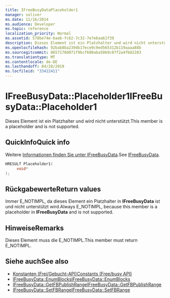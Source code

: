 ```yaml
---
title: IFreeBusyDataPlaceholder1
manager: soliver
ms.date: 11/16/2014
ms.audience: Developer
ms.topic: reference
localization_priority: Normal
ms.assetid: 578be74e-6aeb-fc62-7c32-7e7e6aa61f39
description: Dieses Element ist ein Platzhalter und wird nicht unterstützt.
ms.openlocfilehash: 92bab8ba239db17ece9c9ed565312b119aaaa88b
ms.sourcegitcommit: 8657170d071f9bcf680aba50b9c07f2a4fb82283
ms.translationtype: MT
ms.contentlocale: de-DE
ms.lasthandoff: 04/28/2019
ms.locfileid: "33422411"
---
```

# <a name="ifreebusydataplaceholder1"></a><span data-ttu-id="3e407-103">IFreeBusyData::Placeholder1</span><span class="sxs-lookup"><span data-stu-id="3e407-103">IFreeBusyData::Placeholder1</span></span>

<span data-ttu-id="3e407-104">Dieses Element ist ein Platzhalter und wird nicht unterstützt.</span><span class="sxs-lookup"><span data-stu-id="3e407-104">This member is a placeholder and is not supported.</span></span>
  
## <a name="quick-info"></a><span data-ttu-id="3e407-105">QuickInfo</span><span class="sxs-lookup"><span data-stu-id="3e407-105">Quick info</span></span>

<span data-ttu-id="3e407-106">Weitere [Informationen finden Sie unter IFreeBusyData](ifreebusydata.md).</span><span class="sxs-lookup"><span data-stu-id="3e407-106">See [IFreeBusyData](ifreebusydata.md).</span></span>
  
```cpp
HRESULT Placeholder1( 
     void* 
);

```

## <a name="return-values"></a><span data-ttu-id="3e407-107">Rückgabewerte</span><span class="sxs-lookup"><span data-stu-id="3e407-107">Return values</span></span>

<span data-ttu-id="3e407-108">Immer E_NOTIMPL, da dieses Element ein Platzhalter in **IFreeBusyData** ist und nicht unterstützt wird.</span><span class="sxs-lookup"><span data-stu-id="3e407-108">Always E_NOTIMPL, because this member is a placeholder in **IFreeBusyData** and is not supported.</span></span> 
  
## <a name="remarks"></a><span data-ttu-id="3e407-109">Hinweise</span><span class="sxs-lookup"><span data-stu-id="3e407-109">Remarks</span></span>

<span data-ttu-id="3e407-110">Dieses Element muss die E_NOTIMPL.</span><span class="sxs-lookup"><span data-stu-id="3e407-110">This member must return E_NOTIMPL.</span></span>
  
## <a name="see-also"></a><span data-ttu-id="3e407-111">Siehe auch</span><span class="sxs-lookup"><span data-stu-id="3e407-111">See also</span></span>

- [<span data-ttu-id="3e407-112">Konstanten (Frei/Gebucht-API)</span><span class="sxs-lookup"><span data-stu-id="3e407-112">Constants (Free/busy API)</span></span>](constants-free-busy-api.md)
- [<span data-ttu-id="3e407-113">IFreeBusyData::EnumBlocks</span><span class="sxs-lookup"><span data-stu-id="3e407-113">IFreeBusyData::EnumBlocks</span></span>](ifreebusydata-enumblocks.md)
- [<span data-ttu-id="3e407-114">IFreeBusyData::GetFBPublishRange</span><span class="sxs-lookup"><span data-stu-id="3e407-114">IFreeBusyData::GetFBPublishRange</span></span>](ifreebusydata-getfbpublishrange.md)
- [<span data-ttu-id="3e407-115">IFreeBusyData::SetFBRange</span><span class="sxs-lookup"><span data-stu-id="3e407-115">IFreeBusyData::SetFBRange</span></span>](ifreebusydata-setfbrange.md)

